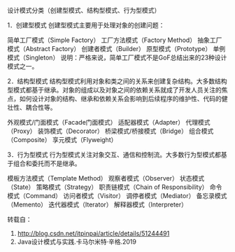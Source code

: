 设计模式分类（创建型模式、结构型模式、行为型模式）

1．创建型模式 
创建型模式主要用于处理对象的创建问题：

简单工厂模式（Simple Factory） 
工厂方法模式（Factory Method） 
抽象工厂模式（Abstract Factory） 
创建者模式（Builder） 
原型模式（Prototype） 
单例模式（Singleton） 
说明：严格来说，简单工厂模式不是GoF总结出来的23种设计模式之一。

2．结构型模式 
结构型模式利用对象和类之间的关系来创建复杂结构。大多数结构型模式都基于继承。对象的组成以及对象之间的依赖关系就成了开发人员关注的焦点，如何设计对象的结构、继承和依赖关系会影响到后续程序的维护性、代码的健壮性、耦合性等。

外观模式/门面模式（Facade门面模式） 
适配器模式（Adapter） 
代理模式（Proxy） 
装饰模式（Decorator） 
桥梁模式/桥接模式（Bridge） 
组合模式（Composite） 
享元模式（Flyweight）

3．行为型模式 
行为型模式关注对象交互、通信和控制流。大多数行为型模式都基于组合和委托而不是继承。

模板方法模式（Template Method） 
观察者模式（Observer） 
状态模式（State） 
策略模式（Strategy） 
职责链模式（Chain of Responsibility） 
命令模式（Command） 
访问者模式（Visitor） 
调停者模式（Mediator） 
备忘录模式（Memento） 
迭代器模式（Iterator） 
解释器模式（Interpreter）

转载自：
1. http://blog.csdn.net/itpinpai/article/details/51244491
2. Java设计模式与实践.卡马尔米特·辛格.2019
